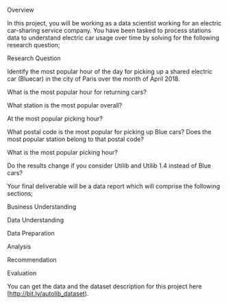
Overview

In this project, you will be working as a data scientist working for an electric car-sharing service company. You have been tasked to process stations data to understand electric car usage over time by solving for the following research question;

Research Question

Identify the most popular hour of the day for picking up a shared electric car (Bluecar) in the city of Paris over the month of April 2018.

What is the most popular hour for returning cars?

What station is the most popular overall?

At the most popular picking hour?

What postal code is the most popular for picking up Blue cars? Does the most popular station belong to that postal code?

What is the most popular picking hour?

Do the results change if you consider Utilib and Utilib 1.4 instead of Blue cars? 

Your final deliverable will be a data report which will comprise the following sections;

Business Understanding 

Data Understanding 

Data Preparation 

Analysis 

Recommendation 

Evaluation

You can get the data and the dataset description for this  project here [http://bit.ly/autolib_dataset).



